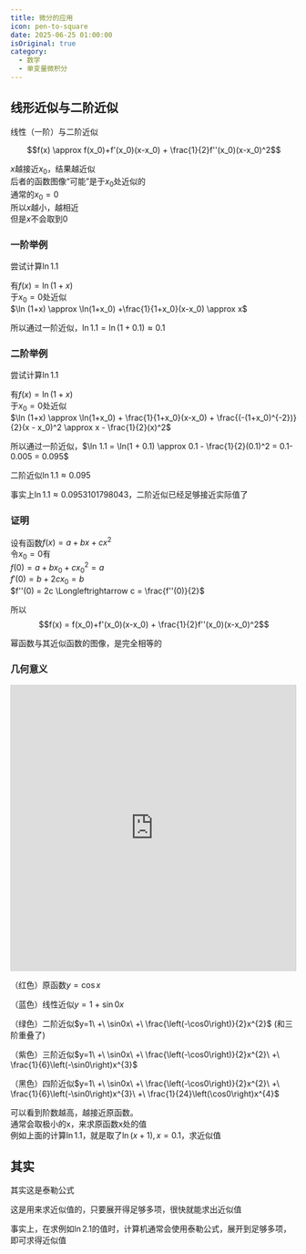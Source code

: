 ```yaml
---
title: 微分的应用
icon: pen-to-square
date: 2025-06-25 01:00:00
isOriginal: true
category:
  - 数学
  - 单变量微积分
---
```


<!-- more -->

## 线形近似与二阶近似

线性（一阶）与二阶近似

$$f(x) \approx f(x_0)+f'(x_0)(x-x_0) + \frac{1}{2}f''(x_0)(x-x_0)^2$$

$x$越接近$x_0$，结果越近似  
后者的函数图像“可能”是于$x_0$处近似的  
通常的$x_0 = 0$  
所以$x$越小，越相近  
但是$x$不会取到0



### 一阶举例
尝试计算$\ln 1.1$

有$f(x) = \ln (1+x)$  
于$x_0 = 0$处近似  
$\ln (1+x) \approx \ln(1+x_0) +\frac{1}{1+x_0}(x-x_0) \approx x$  

所以通过一阶近似，$\ln 1.1 = \ln(1 + 0.1) \approx 0.1$

### 二阶举例

尝试计算$\ln 1.1$

有$f(x) = \ln (1+x)$  
于$x_0 = 0$处近似  
$\ln (1+x) \approx \ln(1+x_0) + \frac{1}{1+x_0}(x-x_0) + \frac{(-(1+x_0)^{-2})}{2}(x - x_0)^2 \approx x - \frac{1}{2}(x)^2$  

所以通过一阶近似，$\ln 1.1 = \ln(1 + 0.1) \approx 0.1 - \frac{1}{2}(0.1)^2 = 0.1- 0.005 = 0.095$

二阶近似$\ln 1.1 \approx 0.095$

事实上$\ln 1.1 \approx 0.0953101798043$，二阶近似已经足够接近实际值了

### 证明

设有函数$f(x) = a + bx + cx^2$  
令$x_0 = 0$有  
$f(0) = a + bx_0 + cx_0^2 = a$  
$f'(0) = b + 2cx_0 = b$  
$f''(0) = 2c \Longleftrightarrow c = \frac{f''(0)}{2}$  

所以  
$$f(x) = f(x_0)+f'(x_0)(x-x_0) + \frac{1}{2}f''(x_0)(x-x_0)^2$$

幂函数与其近似函数的图像，是完全相等的

### 几何意义

<iframe src="https://www.desmos.com/calculator/ucwqpb2e7a?embed" width="500" height="500" style="border: 1px solid #ccc" frameborder=0></iframe>

（红色）原函数$y = \cos x$

（蓝色）线性近似$y=1\ +\ \sin0x$

（绿色）二阶近似$y=1\ +\ \sin0x\ +\ \frac{\left(-\cos0\right)}{2}x^{2}$ (和三阶重叠了)

（紫色）三阶近似$y=1\ +\ \sin0x\ +\ \frac{\left(-\cos0\right)}{2}x^{2}\ +\ \frac{1}{6}\left(-\sin0\right)x^{3}$

（黑色）四阶近似$y=1\ +\ \sin0x\ +\ \frac{\left(-\cos0\right)}{2}x^{2}\ +\ \frac{1}{6}\left(-\sin0\right)x^{3}\ +\ \frac{1}{24}\left(\cos0\right)x^{4}$

可以看到阶数越高，越接近原函数。  
通常会取极小的x，来求原函数x处的值  
例如上面的计算$\ln 1.1$，就是取了$\ln(x+1),x = 0.1$，求近似值  


## 其实

其实这是泰勒公式

这是用来求近似值的，只要展开得足够多项，很快就能求出近似值

事实上，在求例如$\ln 2.1$的值时，计算机通常会使用泰勒公式，展开到足够多项，即可求得近似值